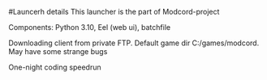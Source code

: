 #Launcerh details
This launcher is the part of Modcord-project

Components: Python 3.10, Eel (web ui), batchfile 

Downloading client from private FTP.
Default game dir C:/games/modcord.
May have some strange bugs

One-night coding speedrun 
